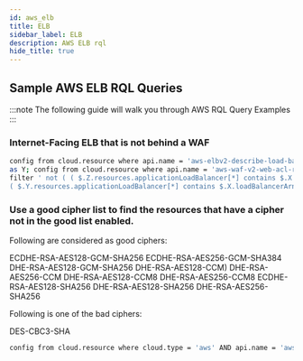 ```yaml
---
id: aws_elb
title: ELB
sidebar_label: ELB
description: AWS ELB rql
hide_title: true
---
```


## Sample AWS ELB RQL Queries

:::note
The following guide will walk you through AWS RQL Query Examples
:::

### Internet-Facing ELB that is not behind a WAF

```bash
config from cloud.resource where api.name = 'aws-elbv2-describe-load-balancers' as X; config from cloud.resource where api.name = 'aws-waf-classic-web-acl-resource' 
as Y; config from cloud.resource where api.name = 'aws-waf-v2-web-acl-resource' as Z; 
filter ' not ( ( $.Z.resources.applicationLoadBalancer[*] contains $.X.loadBalancerArn ) or 
( $.Y.resources.applicationLoadBalancer[*] contains $.X.loadBalancerArn ))'; show X;
```

### Use a good cipher list to find the resources that have a cipher not in the good list enabled.

Following are considered as good ciphers:

ECDHE-RSA-AES128-GCM-SHA256
ECDHE-RSA-AES256-GCM-SHA384
DHE-RSA-AES128-GCM-SHA256
DHE-RSA-AES128-CCM)
DHE-RSA-AES256-CCM
DHE-RSA-AES128-CCM8
DHE-RSA-AES256-CCM8
ECDHE-RSA-AES128-SHA256
DHE-RSA-AES128-SHA256
DHE-RSA-AES256-SHA256

Following is one of the bad ciphers:

DES-CBC3-SHA

````bash
config from cloud.resource where cloud.type = 'aws' AND api.name = 'aws-elb-describe-load-balancers' AND json.rule = 'policies[*].policyAttributeDescriptions[?any( ( attributeName does not contain ECDHE-RSA-AES128-GCM-SHA256 and attributeValue equals true) and ( attributeName does not contain ECDHE-RSA-AES256-GCM-SHA384 and attributeValue equals true) and ( attributeName does not contain DHE-RSA-AES128-GCM-SHA256 and attributeValue equals true) and ( attributeName does not contain DHE-RSA-AES128-CCM and attributeValue equals true) and ( attributeName does not contain DHE-RSA-AES256-CCM and attributeValue equals true) and ( attributeName does not contain DHE-RSA-AES128-CCM8 and attributeValue equals true) and ( attributeName does not contain DHE-RSA-AES256-CCM8 and attributeValue equals true) and ( attributeName does not contain ECDHE-RSA-AES128-SHA256 and attributeValue equals true) and ( attributeName does not contain DHE-RSA-AES128-SHA256 and attributeValue equals true) and ( attributeName does not contain DHE-RSA-AES256-SHA256 and attributeValue equals true) and ( attributeName contains DES-CBC3-SHA and attributeValue equals true))] exists'
````
